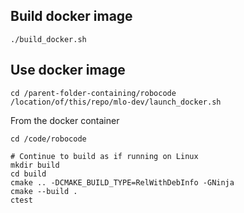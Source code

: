 ## Build docker image
```
./build_docker.sh
```

## Use docker image
```
cd /parent-folder-containing/robocode
/location/of/this/repo/mlo-dev/launch_docker.sh
```

From the docker container
```
cd /code/robocode

# Continue to build as if running on Linux
mkdir build
cd build
cmake .. -DCMAKE_BUILD_TYPE=RelWithDebInfo -GNinja
cmake --build .
ctest
```